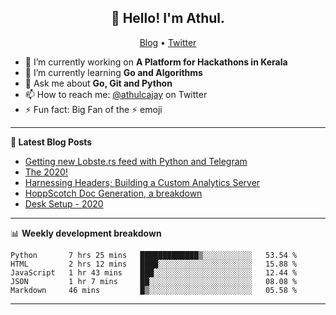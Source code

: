<h2 align="center">👋 Hello! I'm Athul.</h2>
<p align="center">
  <a href="https://blog.athulcyriac.xyz">Blog</a> •
  <a href="https://twitter.com/athulcajay">Twitter</a>
</p>


- 🔭 I’m currently working on **A Platform for Hackathons in Kerala**
- 🌱 I’m currently learning **Go and Algorithms**
- 💬 Ask me about **Go, Git and Python**
- 📫 How to reach me: [@athulcajay](https://twitter.com/athulcajay) on Twitter
- ⚡ Fun fact: Big Fan of the :zap: emoji

-------

**📝 Latest Blog Posts**

<!-- BLOG-POST-LIST:START -->
- [Getting new Lobste.rs feed with Python and Telegram](https://blog.athulcyriac.xyz/lobsters_feed/)
- [The 2020!](https://blog.athulcyriac.xyz/2020/)
- [Harnessing Headers; Building a Custom Analytics Server](https://blog.athulcyriac.xyz/analytics_from_scratch/)
- [HoppScotch Doc Generation, a breakdown](https://blog.athulcyriac.xyz/hopp-gen/)
- [Desk Setup - 2020](https://blog.athulcyriac.xyz/desk-2020/)
<!-- BLOG-POST-LIST:END -->

-------

📊 **Weekly development breakdown**
<!--START_SECTION:waka-->
```text
Python       7 hrs 25 mins   █████████████▒░░░░░░░░░░░   53.54 % 
HTML         2 hrs 12 mins   ████░░░░░░░░░░░░░░░░░░░░░   15.88 % 
JavaScript   1 hr 43 mins    ███░░░░░░░░░░░░░░░░░░░░░░   12.44 % 
JSON         1 hr 7 mins     ██░░░░░░░░░░░░░░░░░░░░░░░   08.08 % 
Markdown     46 mins         █▒░░░░░░░░░░░░░░░░░░░░░░░   05.58 % 
```
<!--END_SECTION:waka-->

-------
